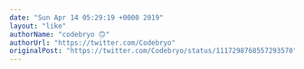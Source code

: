 ```yaml
---
date: "Sun Apr 14 05:29:19 +0000 2019"
layout: "like"
authorName: "codebryo 🙃"
authorUrl: "https://twitter.com/Codebryo"
originalPost: "https://twitter.com/Codebryo/status/1117298768557293570"
---
```

